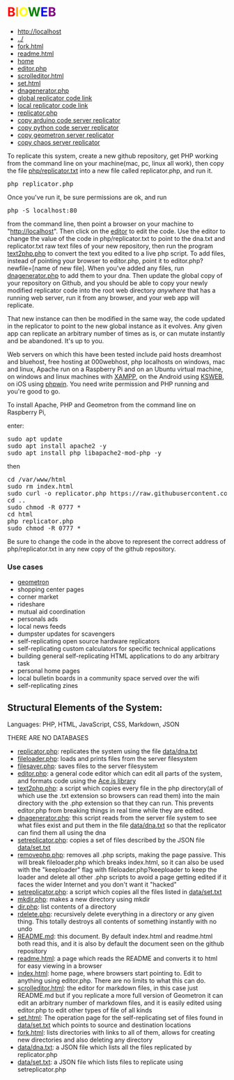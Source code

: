 #  <span style = "color:red">B</span><span style = "color:orange">I</span><span style = "color:yellow">O</span><span style = "color:green">W</span><span style = "color:blue">E</span><span style = "color:purple">B</span>

 - [http://localhost](http://localhost)
 - [../](../)
 - [fork.html](fork.html)
 - [readme.html](readme.html)
 - [home](index.html)
 - [editor.php](editor.php)
 - [scrolleditor.html](scrolleditor.html)
 - [set.html](set.html)
 - [dnagenerator.php](dnagenerator.php)
 - [global replicator code link](https://raw.githubusercontent.com/LafeLabs/bioweb/main/php/replicator.txt)
 - [local replicator code link](php/replicator.txt)
 - [replicator.php](replicator.php)
 - [copy arduino code server replicator](copy.php?from=https://raw.githubusercontent.com/LafeLabs/pi/main/arduino/codeserver/php/replicator.txt&to=replicator.php)
 - [copy python code server replicator](copy.php?from=https://raw.githubusercontent.com/LafeLabs/pi/main/python/codeserver/php/replicator.txt&to=replicator.php)
 - [copy geometron server replicator](copy.php?from=https://raw.githubusercontent.com/LafeLabs/thing/master/php/replicator.txt&to=replicator.php)
 - [copy chaos server replicator](copy.php?from=https://raw.githubusercontent.com/LafeLabs/chaos/main/php/replicator.txt&to=replicator.php)


To replicate this system, create a new github repository, get PHP working from the command line on your machine(mac, pc, linux all work), then copy the file [php/replicator.txt](php/replicator.txt) into a new file called replicator.php, and run it.  

<pre>
php replicator.php
</pre>


Once you've run it, be sure permissions are ok, and run 

<pre>
php -S localhost:80
</pre>

from the command line, then point a browser on your machine to "[http://localhost](http://localhost)".  Then click on the [editor](editor.php) to edit the code.  Use the editor to change the value of the code in php/replicator.txt to point to the dna.txt and replicator.txt raw text files of your new repository, then run the program [text2php.php](text2php.php) to convert the text you edited to a live php script.  To add files, instead of pointing your browser to editor.php, point it to editor.php?newfile=[name of new file].  When you've added any files, run [dnagenerator.php](dnagenerator.php) to add them to your dna.  Then update the global copy of your repository on Github, and you should be able to copy your newly modified replicator code into the root web directory *anywhere* that has a running web server, run it from any browser, and your web app will replicate.  

That new instance can then be modified in the same way, the code updated in the replicator to point to the new global instance as it evolves.  Any given app can replicate an arbitrary number of times as is, or can mutate instantly and be abandoned.  It's up to you. 

Web servers on which this have been tested include paid hosts dreamhost and bluehost, free hosting at 000webhost, php localhosts on windows, mac and linux, Apache run on a Raspberry Pi and on an Ubuntu virtual machine, on windows and linux machines with [XAMPP](https://www.apachefriends.org/index.html), on the Android using [KSWEB](https://www.kslabs.ru/), on iOS using [phpwin](https://app.phpwin.org/).  You need write permission and PHP running and you're good to go.  

To install Apache, PHP and Geometron from the command line on Raspberry Pi, 

enter:

<pre>
sudo apt update
sudo apt install apache2 -y
sudo apt install php libapache2-mod-php -y
</pre>

then

<pre style = "overflow:scroll">
cd /var/www/html
sudo rm index.html
sudo curl -o replicator.php https://raw.githubusercontent.com/LafeLabs/bioweb/main/php/replicator.txt
cd ..
sudo chmod -R 0777 *
cd html
php replicator.php
sudo chmod -R 0777 *
</pre>

Be sure to change the code in the above to represent the correct address of php/replicator.txt in any new copy of the github repository.

### Use cases

 - [geometron](https://www.trashrobot.org/)
 - shopping center pages
 - corner market
 - rideshare
 - mutual aid coordination 
 - personals ads
 - local news feeds
 - dumpster updates for scavengers
 - self-replicating open source hardware replicators
 - self-replicating custom calculators for specific technical applications
 - building general self-replicating HTML applications to do any arbitrary task
 - personal home pages
 - local bulletin boards in a community space served over the wifi
 - self-replicating zines


## Structural Elements of the System:

Languages: PHP, HTML, JavaScript, CSS, Markdown, JSON

THERE ARE NO DATABASES

 - [replicator.php](php/replicator.txt): replicates the system using the file [data/dna.txt](data/dna.txt)
 - [fileloader.php](php/fileloader.txt): loads and prints files from the server filesystem 
 - [filesaver.php](php/filesaver.txt): saves files to the server filesystem
 - [editor.php](php/editor.txt): a general code editor which can edit all parts of the system, and formats code using the [Ace.js library](https://ace.c9.io/)
 - [text2php.php](php/text2php.txt): a script which copies every file in the php directory(all of which use the .txt extension so browsers can read them) into the main directory with the .php extension so that they can run.  This prevents editor.php from breaking things in real time while they are edited.
 - [dnagenerator.php](php/dnagenerator.txt): this script reads from the server file system to see what files exist and put them in the file [data/dna.txt](data/dna.txt) so that the replicator can find them all using the dna
 - [setreplicator.php](php/setreplicator.txt): copies a set of files described by the JSON file [data/set.txt](data/set.txt)
 - [removephp.php](php/removephp.txt): removes all .php scripts, making the page passive.  This will break fileloader.php which breaks index.html, so it can also be used with the "keeploader" flag with fileloader.php?keeploader to keep the loader and delete all other .php scripts to avoid a page getting edited if it faces the wider Internet and you don't want it "hacked"
 - [setreplicator.php](php/setreplicator.txt): a script which copies all the files listed in [data/set.txt](data/set.txt)
 - [mkdir.php](php/mkdir.txt): makes a new directory using mkdir
 - [dir.php](php/dir.txt): list contents of a directory
 - [rdelete.php](php/rdelete.txt): recursively delete everything in a directory or any given thing.  This totally destroys all contents of something instantly with no undo
 - [README.md](README.md): this document. By default index.html and readme.html both read this, and it is also by default the document seen on the github repository
 - [readme.html](readme.html): a page which reads the README and converts it to html for easy viewing in a browser
 - [index.html](index.html): home page, where browsers start pointing to.  Edit to anything using editor.php.  There are no limits to what this can do.
 - [scrolleditor.html](scrolleditor.html): the editor for markdown files, in this case just README.md but if you replicate a more full version of Geometron it can edit an arbitrary number of markdown files, and it is easily edited using editor.php to edit other types of file of all kinds
 - [set.html](set.html):  The operation page for the self-replicating set of files found in [data/set.txt](data/set.txt) which points to source and destination locations
 - [fork.html](fork.html): lists directories with links to all of them, allows for creating new directories and also deleting any directory
 - [data/dna.txt](data/dna.txt): a JSON file which lists all the files replicated by replicator.php
 - [data/set.txt](data/set.txt): a JSON file which lists files to replicate using setreplicator.php



